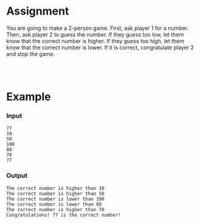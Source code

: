 # <b>Assignment</b>
You are going to make a 2-person game. First, ask player 1 for a number. Then, ask player 2 to guess the number. If they guess too low, let them know that the correct number is higher. If they guess too high, let them know that the correct number is lower. If it is correct, congratulate player 2 and stop the game.

<br>
<br>

# <b>Example</b>

### Input
```console?lang=python
77
10
50
100
80
70
77
```

### Output
```console?lang=python
The correct number is higher than 10
The correct number is higher than 50
The correct number is lower than 100
The correct number is lower than 80
The correct number is higher than 70
Congratulations! 77 is the correct number!
```